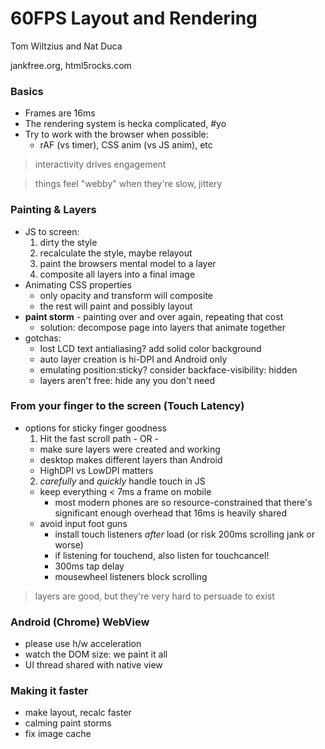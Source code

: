 # 60FPS Layout and Rendering

Tom Wiltzius and Nat Duca

jankfree.org, html5rocks.com

### Basics
* Frames are 16ms
* The rendering system is hecka complicated, #yo
* Try to work with the browser when possible:
  * rAF (vs timer), CSS anim (vs JS anim), etc

> interactivity drives engagement

> things feel "webby" when they're slow, jittery

### Painting & Layers
* JS to screen:
  1. dirty the style
  2. recalculate the style, maybe relayout
  3. paint the browsers mental model to a layer
  4. composite all layers into a final image
* Animating CSS properties
  * only opacity and transform will composite
  * the rest will paint and possibly layout
* **paint storm** - painting over and over again, repeating that cost
  * solution: decompose page into layers that animate together
* gotchas:
  * lost LCD text antialiasing? add solid color background
  * auto layer creation is hi-DPI and Android only
  * emulating position:sticky? consider backface-visibility: hidden
  * layers aren't free: hide any you don't need

### From your finger to the screen (Touch Latency)
* options for sticky finger goodness
  1. Hit the fast scroll path - OR -
    * make sure layers were created and working
    * desktop makes different layers than Android
    * HighDPI vs LowDPI matters
  2. *carefully* and *quickly* handle touch in JS
    * keep everything < 7ms a frame on mobile
      * most modern phones are so resource-constrained that there's significant enough overhead that 16ms is heavily shared
    * avoid input foot guns
      * install touch listeners *after* load (or risk 200ms scrolling jank or worse)
      * if listening for touchend, also listen for touchcancel!
      * 300ms tap delay
      * mousewheel listeners block scrolling

> layers are good, but they're very hard to persuade to exist

### Android (Chrome) WebView
* please use h/w acceleration
* watch the DOM size: we paint it all
* UI thread shared with native view

### Making it faster
* make layout, recalc faster
* calming paint storms
* fix image cache

